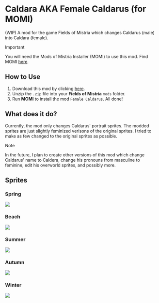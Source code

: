 # Caldara AKA Female Caldarus (for MOMI)
(WIP) A mod for the game Fields of Mistria which changes Caldarus (male) into Caldara (female).

> [!Important]
> You will need the Mods of Mistria Installer (MOMI) to use this mod. Find MOMI [here](https://github.com/Garethp/Mods-of-Mistria-Installer).

## How to Use
1. Download this mod by clicking [here](https://github.com/gemhue/caldara/archive/refs/heads/main.zip).
2. Unzip the `.zip` file into your **Fields of Mistria** `mods` folder.
3. Run **MOMI** to install the mod `Female Caldarus`. All done!

## What does it do?
Currently, the mod only changes Caldarus' portrait sprites. The modded sprites are just slightly feminized verisons of the original sprites. I tried to make as few changed to the original sprites as possible.

> [!Note]
> In the future, I plan to create other versions of this mod which change Caldarus' name to Caldera, change his pronouns from masculine to feminine, edit his overworld sprites, and possibly more.

## Sprites

### Spring
![](https://i.imgur.com/LspPVVW.png)

### Beach
![](https://i.imgur.com/BFjQuec.png)

### Summer
![](https://i.imgur.com/XimFSyA.png)

### Autumn
![](https://i.imgur.com/nrtFuW4.png)

### Winter
![](https://i.imgur.com/81uFqzh.png)

